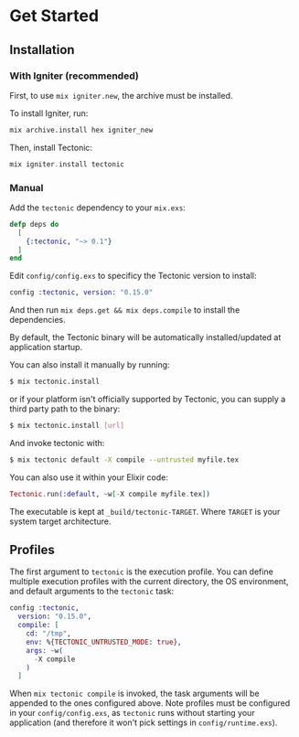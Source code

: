 # Get Started

## Installation

<!-- tabs-open -->

### With Igniter (recommended)

First, to use `mix igniter.new`, the archive must be installed.

To install Igniter, run:

```bash
mix archive.install hex igniter_new
```

Then, install Tectonic:

```elixir
mix igniter.install tectonic
```

### Manual

Add the `tectonic` dependency to your `mix.exs`:

```elixir
defp deps do
  [
    {:tectonic, "~> 0.1"}
  ]
end
```

Edit `config/config.exs` to specificy the Tectonic version to install:

```elixir
config :tectonic, version: "0.15.0"
```

And then run `mix deps.get && mix deps.compile` to install the dependencies.

<!-- tabs-close -->

By default, the Tectonic binary will be automatically installed/updated at application startup.

You can also install it manually by running:

```bash
$ mix tectonic.install
```

or if your platform isn't officially supported by Tectonic,
you can supply a third party path to the binary:

```bash
$ mix tectonic.install [url]
```

And invoke tectonic with:

```bash
$ mix tectonic default -X compile --untrusted myfile.tex
```

You can also use it within your Elixir code:

```elixir
Tectonic.run(:default, ~w[-X compile myfile.tex])
```

The executable is kept at `_build/tectonic-TARGET`.
Where `TARGET` is your system target architecture.

## Profiles

The first argument to `tectonic` is the execution profile.
You can define multiple execution profiles with the current
directory, the OS environment, and default arguments to the
`tectonic` task:

```elixir
config :tectonic,
  version: "0.15.0",
  compile: [
    cd: "/tmp",
    env: %{TECTONIC_UNTRUSTED_MODE: true},
    args: ~w(
      -X compile
    )
  ]
```

When `mix tectonic compile` is invoked, the task arguments will be appended
to the ones configured above. Note profiles must be configured in your
`config/config.exs`, as `tectonic` runs without starting your application
(and therefore it won't pick settings in `config/runtime.exs`).
